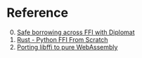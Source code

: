 # Reference

0. [Safe borrowing across FFI with Diplomat](https://qnnokabayashi.github.io/Safe-borrowing-across-FFI-with-Diplomat/)
0. [Rust - Python FFI From Scratch](https://i.hsfzxjy.site/2022-03-12-rust-python-ffi-from-scratch/)
0. [Porting libffi to pure WebAssembly](https://www.tweag.io/blog/2022-03-17-libffi-wasm32/)

